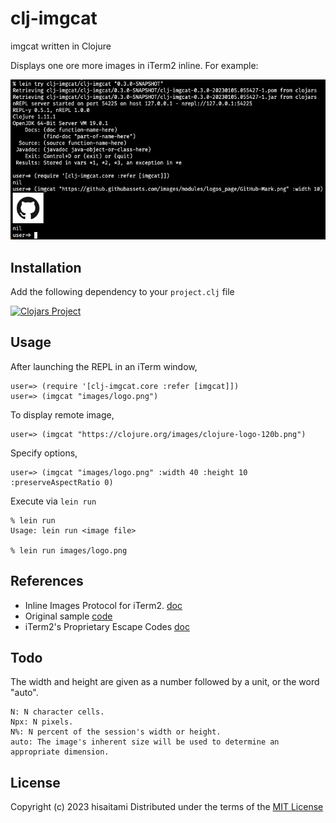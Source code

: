 # clj-imgcat

imgcat written in Clojure

Displays one ore more images in iTerm2 inline. For example:

 ![](https://github.com/hisaitami/clj-imgcat/blob/master/screen.png)

## Installation

Add the following dependency to your `project.clj` file

[![Clojars Project](https://clojars.org/clj-imgcat/latest-version.svg)](https://clojars.org/clj-imgcat)

## Usage

After launching the REPL in an iTerm window,

```
user=> (require '[clj-imgcat.core :refer [imgcat]])
user=> (imgcat "images/logo.png")
```
To display remote image,

```
user=> (imgcat "https://clojure.org/images/clojure-logo-120b.png")
```
Specify options,

```
user=> (imgcat "images/logo.png" :width 40 :height 10 :preserveAspectRatio 0)
```

Execute via `lein run`

```
% lein run
Usage: lein run <image file>

% lein run images/logo.png
```

## References

* Inline Images Protocol for iTerm2. [doc](https://www.iterm2.com/documentation-images.html)
* Original sample [code](https://iterm2.com/utilities/imgcat)
* iTerm2's Proprietary Escape Codes [doc](https://iterm2.com/documentation-escape-codes.html)

## Todo

The width and height are given as a number followed by a unit, or the word "auto".

```
N: N character cells.
Npx: N pixels.
N%: N percent of the session's width or height.
auto: The image's inherent size will be used to determine an appropriate dimension.
```

## License

Copyright (c) 2023 hisaitami
Distributed under the terms of the [MIT License](LICENSE)

